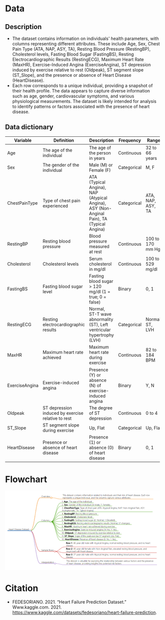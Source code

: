 # Data
## Description 
- The dataset contains information on individuals' health parameters, with columns representing different attributes. These include Age, Sex, Chest Pain Type (ATA, NAP, ASY, TA), Resting Blood Pressure (RestingBP), Cholesterol levels, Fasting Blood Sugar (FastingBS), Resting Electrocardiographic Results (RestingECG), Maximum Heart Rate (MaxHR), Exercise-Induced Angina (ExerciseAngina), ST depression induced by exercise relative to rest (Oldpeak), ST segment slope (ST_Slope), and the presence or absence of Heart Disease (HeartDisease).
- Each row corresponds to a unique individual, providing a snapshot of their health profile. The data appears to capture diverse information such as age, gender, cardiovascular symptoms, and various physiological measurements. The dataset is likely intended for analysis to identify patterns or factors associated with the presence of heart disease.

## Data dictionary
| Variable        | Definition                                          | Description                                         | Frequency     | Range                | Unit        | Type      |
|-----------------|-----------------------------------------------------|-----------------------------------------------------|---------------|----------------------|-------------|-----------|
| Age             | The age of the individual                           | The age of the person in years                      | Continuous    | 32 to 66 years        | Years       | Numerical |
| Sex             | The gender of the individual                        | Male (M) or Female (F)                             | Categorical   | M, F                 | Category    | Categorical |
| ChestPainType   | Type of chest pain experienced                      | ATA (Typical Angina), NAP (Atypical Angina), ASY (Non-Anginal Pain), TA (Typical Angina) | Categorical   | ATA, NAP, ASY, TA    | Category    | Categorical |
| RestingBP       | Resting blood pressure                               | Blood pressure measured at rest                     | Continuous    | 100 to 170 mm Hg     | mm Hg       | Numerical |
| Cholesterol     | Cholesterol levels                                   | Serum cholesterol in mg/dl                          | Continuous    | 100 to 529 mg/dl     | mg/dl       | Numerical |
| FastingBS       | Fasting blood sugar level                            | Fasting blood sugar > 120 mg/dl (1 = true; 0 = false) | Binary        | 0, 1                 | Category    | Binary    |
| RestingECG      | Resting electrocardiographic results                | Normal, ST-T wave abnormality (ST), Left ventricular hypertrophy (LVH) | Categorical   | Normal, ST, LVH      | Category    | Categorical |
| MaxHR           | Maximum heart rate achieved                         | Maximum heart rate during exercise                 | Continuous    | 82 to 184 BPM        | BPM         | Numerical |
| ExerciseAngina  | Exercise-induced angina                             | Presence (Y) or absence (N) of exercise-induced angina | Binary        | Y, N                | Category    | Binary    |
| Oldpeak         | ST depression induced by exercise relative to rest  | The degree of ST depression                         | Continuous    | 0 to 4               | Dimensionless | Numerical |
| ST_Slope        | ST segment slope during exercise                    | Up, Flat                                            | Categorical   | Up, Flat             | Category    | Categorical |
| HeartDisease    | Presence or absence of heart disease                 | Presence (1) or absence (0) of heart disease        | Binary        | 0, 1                 | Category    | Binary    |
# Flowchart
![t](data/1.PNG)
# Citation
- FEDESORIANO. 2021. “Heart Failure Prediction Dataset.” Www.kaggle.com. 2021. https://www.kaggle.com/datasets/fedesoriano/heart-failure-prediction.
